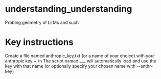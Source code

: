 # understanding_understanding
Probing geometry of LLMs and such 

# Key instructions
Create a file named anthropic_key.txt (or a name of your choice) with your anthropic key + \n
The script named ___ will automatically load and use the key with that name (or optionally specify your chosen name with --anthr-key)